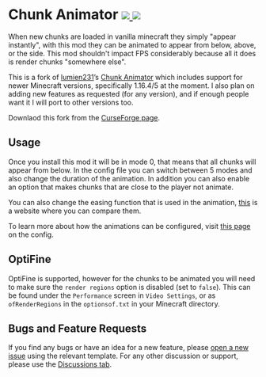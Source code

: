 # Chunk Animator [![](http://cf.way2muchnoise.eu/versions/chunkanimator.svg) ![](http://cf.way2muchnoise.eu/full_chunkanimator_downloads.svg)](https://www.curseforge.com/minecraft/mc-mods/chunkanimator/)
When new chunks are loaded in vanilla minecraft they simply "appear instantly", with this mod they can be animated to appear from below, above, or the side. This mod shouldn't impact FPS considerably because all it does is render chunks "somewhere else".

This is a fork of [lumien231](https://github.com/lumien231)’s [Chunk Animator](https://github.com/lumien231/Chunk-Animator) which includes support for newer Minecraft versions, specifically 1.16.4/5 at the moment. I also plan on adding new features as requested (for any version), and if enough people want it I will port to other versions too.

Downlaod this fork from the [CurseForge page](https://www.curseforge.com/minecraft/mc-mods/chunkanimator).

## Usage
Once you install this mod it will be in mode 0, that means that all chunks will appear from below. In the config file you can switch between 5 modes and also change the duration of the animation.  In addition you can also enable an option that makes chunks that are close to the player not animate.

You can also change the easing function that is used in the animation, [this](https://easings.net) is a website where you can compare them.

To learn more about how the animations can be configured, visit [this page](https://github.com/Harleyoc1/ChunkAnimator/wiki/Config) on the config.

## OptiFine
OptiFine is supported, however for the chunks to be animated you will need to make sure the `render regions` option is disabled (set to `false`). This can be found under the `Performance` screen in `Video Settings`, or as `ofRenderRegions` in the `optionsof.txt` in your Minecraft directory.

## Bugs and Feature Requests
If you find any bugs or have an idea for a new feature, please [open a new issue](https://github.com/Harleyoc1/ChunkAnimator/issues/new/choose) using the relevant template. For any other discussion or support, please use the [Discussions tab](https://github.com/Harleyoc1/ChunkAnimator/discussions).

